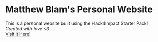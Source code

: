 # Matthew Blam's Personal Website

This is a personal website built using the Hack4Impact Starter Pack!
<br>
_Created with love <3_
<br>
[Visit it Here!](https://MatthewBlam.github.io)
